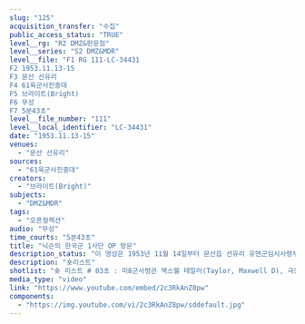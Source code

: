 ```yaml
---
slug: "125"
acquisition_transfer: "수집"
public_access_status: "TRUE"
level__rg: "R2 DMZ&판문점"
level__series: "S2 DMZ&MDR"
level__file: "F1 RG 111-LC-34431
F2 1953.11.13-15
F3 문산 선유리
F4 61육군사진중대
F5 브라이트(Bright)
F6 무성 
F7 5분43초"
level__file_number: "111"
level__local_identifier: "LC-34431"
date: "1953.11.13-15"
venues: 
  - "문산 선유리"
sources: 
  - "61육군사진중대"
creators: 
  - "브라이트(Bright)"
subjects: 
  - "DMZ&MDR"
tags: 
  - "오픈컬렉션"
audio: "무성"
time_courts: "5분43초"
title: "닉슨의 한국군 1사단 OP 방문"
description_status: "이 영상은 1953년 11월 14일부터 문산읍 선유리 유엔군임시사령부 펠햄기지와 한국군 1사단 초소 일대에서 훗날 미국 부통령 닉슨이 방문하는 내용을 담고 있다. 정전협정 체결 이후 약 4개월 지난 뒤 펠햄 기지와 DMZ 등을 볼 수 있다. 특히 닉슨은 1953년 1월부터 1961년 1월까지 36대 미국 부통령을지냈으며 1969년 1월 37대 대통령으로 선출되었다. 이 영상은 닉슨이 부통령으로 선출된 이후 첫 한국 방문이라는 점에서 의미가 있다."
description: "숏리스트"
shotlist: "숏 리스트 # 03초 : 미8군사령관 맥스웰 테일러(Taylor, Maxwell D), 극동사령부 사령관 존 에드윈 헐(Hull, John Edwin) 장군과 부통령 리처드 닉슨(Nixon, Richard, 훗날 37대 미국대통령)이 한국군 1사단 12 연대 6중대 2소대 OP를 방문하고 있다. 벙커 안과 밖이 보인다. # 8롤 슬레이트 1분09초 : 1롤, 1953년 11월 15일 문산리, 닉슨 문산 선유리 유엔군임시사령부 펠헴기지에 닉슨이 헬기를 타고 착륙했다. 닉슨은 차량을 이용해 기지 내부에 도착했다. 주한미대사 아서 딘(Dean, Arthur H, 정전협상 참여), 국무부 차관보 쥴리어스 레이 시(Lacey, Julius K, 1953년 10월 26일 제네바에서 열린 한국정치회담 미국 수석대표) 등이 선유리 유 엔군임시사령부에서 닉슨 부통령과 기념촬영하고 있다. #7롤 슬레이트 2분23초 : 11월13일 1사단 OP에 도착한 닉슨이 한국군과 함께 DMZ일대를 보고 있다. "
media_type: "video"
link: "https://www.youtube.com/embed/2c3RkAnZ8pw"
components: 
  - "https://img.youtube.com/vi/2c3RkAnZ8pw/sddefault.jpg"
---
```


